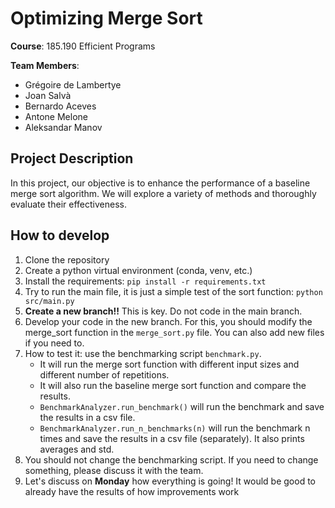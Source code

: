 # Optimizing Merge Sort

**Course**: 185.190 Efficient Programs

**Team Members**: 
  - Grégoire de Lambertye 
  - Joan Salvà
  - Bernardo Aceves
  - Antone Melone
  - Aleksandar Manov

## Project Description

In this project, our objective is to enhance the performance of a baseline merge sort algorithm. We will explore a variety of methods and thoroughly evaluate their effectiveness.

## How to develop

1. Clone the repository
2. Create a python virtual environment (conda, venv, etc.)
3. Install the requirements: `pip install -r requirements.txt`
4. Try to run the main file, it is just a simple test of the sort function: `python src/main.py`
5. **Create a new branch!!** This is key. Do not code in the main branch.
6. Develop your code in the new branch. For this, you should modify the merge_sort function in the `merge_sort.py` file. You can also add new files if you need to.
7. How to test it: use the benchmarking script `benchmark.py`.
   - It will run the merge sort function with different input sizes and different number of repetitions.
   - It will also run the baseline merge sort function and compare the results.
   - ``BenchmarkAnalyzer.run_benchmark()`` will run the benchmark and save the results in a csv file.
   - ``BenchmarkAnalyzer.run_n_benchmarks(n)`` will run the benchmark n times and save the results in a csv file (separately). It also prints averages and std.
8. You should not change the benchmarking script. If you need to change something, please discuss it with the team.
9. Let's discuss on **Monday** how everything is going! It would be good to already have the results of how improvements work
